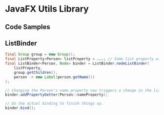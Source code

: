 JavaFX Utils Library
====================

Code Samples
------------

ListBinder
----------

```java
final Group group = new Group();
final ListProperty<Person> listProperty = ...; // Some list property with Person objects
final ListBinder<Person, Node> binder = ListBinder.nodeListBinder(
	listProperty,
	group.getChildren(),
	person -> new Label(person.getName())
);

// Changing the Person's name property now triggers a change in the list.
binder.addPropertyGetter(Person::nameProperty);

// Do the actual binding to finish things up.
binder.bind();
```
